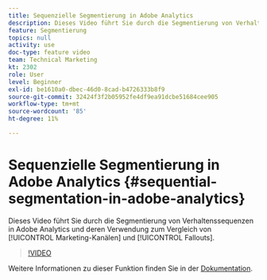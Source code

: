 ```yaml
---
title: Sequenzielle Segmentierung in Adobe Analytics
description: Dieses Video führt Sie durch die Segmentierung von Verhaltenssequenzen in Adobe Analytics und deren Verwendung zum Vergleich von Marketing-Kanälen und Fallouts.
feature: Segmentierung
topics: null
activity: use
doc-type: feature video
team: Technical Marketing
kt: 2302
role: User
level: Beginner
exl-id: be1610a0-dbec-46d0-8cad-b4726333b8f9
source-git-commit: 32424f3f2b05952fe4df9ea91dcbe51684cee905
workflow-type: tm+mt
source-wordcount: '85'
ht-degree: 11%

---
```


# Sequenzielle Segmentierung in Adobe Analytics {#sequential-segmentation-in-adobe-analytics}

Dieses Video führt Sie durch die Segmentierung von Verhaltenssequenzen in Adobe Analytics und deren Verwendung zum Vergleich von [!UICONTROL Marketing-Kanälen] und [!UICONTROL Fallouts].

>[!VIDEO](https://video.tv.adobe.com/v/25405/?quality=12)

Weitere Informationen zu dieser Funktion finden Sie in der [Dokumentation](https://marketing.adobe.com/resources/help/en_US/analytics/segment/index.html?f=seg_build_ui).
